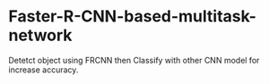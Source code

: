 # Faster-R-CNN-based-multitask-network
Detetct object using FRCNN then Classify with other CNN model for increase accuracy. 
